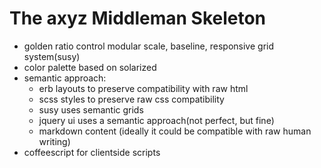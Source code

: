 The axyz Middleman Skeleton
===========================

- golden ratio control modular scale, baseline, responsive grid system(susy)
- color palette based on solarized
- semantic approach:
	- erb layouts to preserve compatibility with raw html
	- scss styles to preserve raw css compatibility
	- susy uses semantic grids
	- jquery ui uses a semantic approach(not perfect, but fine)
	- markdown content (ideally it could be compatible with raw human writing)
- coffeescript for clientside scripts
